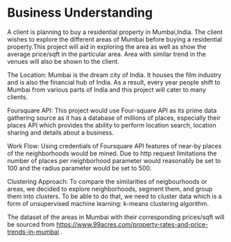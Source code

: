 # Business Understanding

A client is planning to buy a residential property in Mumbai,India.  The client wishes to explore the different areas of Mumbai before buying a residential property.This project will aid in exploring the area as well as show the average price/sqft in the particular area. Area with similar trend in the venues will also be shown to the client.

The Location:
Mumbai is the dream city of India. It houses the film industry and is also the financial hub of India. As a result, every year people shift to Mumbai from various parts of India and this project will cater to many clients.

Foursquare API:
This project would use Four-square API as its prime data gathering source as it has a database of millions of places, especially their places API which provides the ability to perform location search, location sharing and details about a business.

Work Flow:
Using credentials of Foursquare API features of near-by places of the neighborhoods would be mined. Due to http request limitations the number of places per neighborhood parameter would reasonably be set to 100 and the radius parameter would be set to 500.

Clustering Approach:
To compare the similarities of neigbourhoods or areas, we decided to explore neighborhoods, segment them, and group them into clusters. To be able to do that, we need to cluster data which is a form of unsupervised machine learning: k-means clustering algorithm.

The dataset of the areas in Mumbai with their corresponding prices/sqft will be sourced from https://www.99acres.com/property-rates-and-price-trends-in-mumbai .
